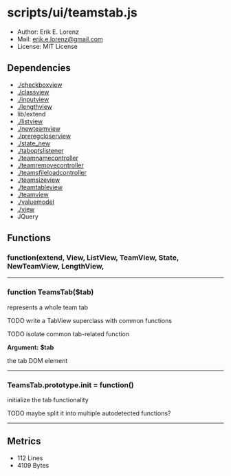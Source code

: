 # scripts/ui/teamstab.js



* Author: Erik E. Lorenz 
* Mail: <erik.e.lorenz@gmail.com>
* License: MIT License


## Dependencies

* <a href="./checkboxview.html">./checkboxview</a>
* <a href="./classview.html">./classview</a>
* <a href="./inputview.html">./inputview</a>
* <a href="./lengthview.html">./lengthview</a>
* lib/extend
* <a href="./listview.html">./listview</a>
* <a href="./newteamview.html">./newteamview</a>
* <a href="./preregcloserview.html">./preregcloserview</a>
* <a href="./state_new.html">./state_new</a>
* <a href="./taboptslistener.html">./taboptslistener</a>
* <a href="./teamnamecontroller.html">./teamnamecontroller</a>
* <a href="./teamremovecontroller.html">./teamremovecontroller</a>
* <a href="./teamsfileloadcontroller.html">./teamsfileloadcontroller</a>
* <a href="./teamsizeview.html">./teamsizeview</a>
* <a href="./teamtableview.html">./teamtableview</a>
* <a href="./teamview.html">./teamview</a>
* <a href="./valuemodel.html">./valuemodel</a>
* <a href="./view.html">./view</a>
* JQuery


## Functions

###     function(extend, View, ListView, TeamView, State, NewTeamView, LengthView,

---

###       function TeamsTab($tab)
represents a whole team tab

TODO write a TabView superclass with common functions

TODO isolate common tab-related function

**Argument:** **$tab**

the tab DOM element

---


###       TeamsTab.prototype.init = function()
initialize the tab functionality

TODO maybe split it into multiple autodetected functions?

---

## Metrics

* 112 Lines
* 4109 Bytes

